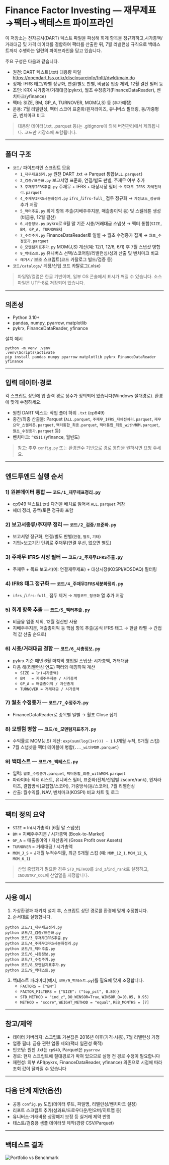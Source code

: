 # Finance Factor Investing — 재무제표→팩터→백테스트 파이프라인

이 저장소는 전자공시(DART) 텍스트 파일을 파싱해 회계 항목을 정규화하고,시가총액/거래대금 및 가격 데이터를 결합하여 팩터를 산출한 뒤, 7월 리밸런싱 규칙으로 백테스트까지 수행하는 일련의 파이프라인을 담고 있습니다.

주요 구성은 다음과 같습니다.
- 원천: DART 텍스트(.txt) 대용량 파일 https://opendart.fss.or.kr/disclosureinfo/fnltt/dwld/main.do
- 정제: IFRS 태그/라벨 정규화, 연결/별도 판별, 비금융 업종 제외, 12월 결산 필터 등
- 조인: KRX 시가총액/거래대금(pykrx), 월초 수정종가(FinanceDataReader), 벤치마크(yfinance)
- 팩터: SIZE, BM, GP_A, TURNOVER, MOM(J,S) 등 (추가예정)
- 운용: 7월 리밸런싱, 팩터 스코어 표준화/윈저라이즈, 유니버스 필터링, 동/가중평균, 벤치마크 비교

> 대용량 데이터(.txt, .parquet 등)는 .gitignore에 의해 버전관리에서 제외됩니다. 코드만 저장소에 포함됩니다.

---

## 폴더 구조

- `코드/` 파이프라인 스크립트 모음
  - `1_재무제표정리.py` 원천 DART .txt → Parquet 통합(`ALL.parquet`)
  - `2_검증/표준화.py` 보고서명 표준화, 연결/별도 판별, 주재무 여부 추가
  - `3_주재무IFRS추출.py` 주재무 + IFRS + 대상시장 필터 → `주재무_IFRS_자체전처리.parquet`
  - `4_주재무IFRS세분화정리.py` `ifrs_`/`ifrs-full_` 접두 정규화 → `계정코드_정규화` 추가 저장
  - `5_팩터추출.py` 회계 항목 추출(지배주주지분, 매출총이익 등) 및 스켈레톤 생성(비금융, 12월 결산)
  - `6_시총정보.py` pykrx로 6월 말 기준 시총/거래대금 스냅샷 → 팩터 통합(`SIZE, BM, GP_A, TURNOVER`)
  - `7_수정주가.py` FinanceDataReader로 일별 → 월초 수정종가 집계 → `월초_수정종가.parquet`
  - `8_모멘텀지표추가.py` MOM(J,S) 계산(예: 12/1, 12/6, 6/1) 후 7월 스냅샷 병합
  - `9_백테스트.py` 유니버스 선택/스코어링/리밸런싱/성과 산출 및 벤치마크 비교
  - `레거시/` 보조 스크립트(코드 카탈로그 빌드/검증 등)
- `코드/catalogs/` 계정/산업 코드 카탈로그(.xlsx)

> 파일명/컬럼은 한글 기반이며, 일부 OS 콘솔에서 표시가 깨질 수 있습니다. 소스 파일은 UTF-8로 저장되어 있습니다.

---

## 의존성

- Python 3.10+
- pandas, numpy, pyarrow, matplotlib
- pykrx, FinanceDataReader, yfinance

설치 예시
```
python -m venv .venv
.venv\Scripts\activate
pip install pandas numpy pyarrow matplotlib pykrx FinanceDataReader yfinance
```

---

## 입력 데이터·경로

각 스크립트 상단에 입·출력 경로 상수가 정의되어 있습니다(Windows 절대경로). 환경에 맞게 수정하세요.
- 원천 DART 텍스트: 작업 폴더 하위 `.txt` (cp949)
- 중간/최종 산출물: Parquet (`ALL.parquet`, `주재무_IFRS_자체전처리.parquet`, `재무요약_스켈레톤.parquet`, `팩터통합_최종.parquet`, `팩터통합_최종_withMOM.parquet`, `월초_수정종가.parquet` 등)
- 벤치마크: `^KS11` (yfinance, 월빈도)

> 참고: 추후 `config.py` 또는 환경변수 기반으로 경로 통합을 원하시면 요청 주세요.

---

## 엔드투엔드 실행 순서

### 1) 원본데이터 통합 — `코드/1_재무제표정리.py`
- cp949 텍스트(.txt) 다건을 배치로 읽어서 `ALL.parquet` 저장
- 헤더 정리, 공백/토큰 정규화 포함

### 2) 보고서종류/주재무 정리 — `코드/2_검증/표준화.py`
- 보고서명 정규화, 연결/별도 판별(`연결`, `별도`, `기타`)
- 기업×보고기간 단위로 주재무(연결 우선, 없으면 별도)

### 3) 주재무·IFRS·시장 필터 — `코드/3_주재무IFRS추출.py`
- 주재무 + 목표 보고서(예: 연결재무제표) + 대상시장(KOSPI/KOSDAQ) 필터링

### 4) IFRS 태그 정규화 — `코드/4_주재무IFRS세분화정리.py`
- `ifrs_`/`ifrs-full_` 접두 제거 → `계정코드_정규화` 열 추가 저장

### 5) 회계 항목 추출 — `코드/5_팩터추출.py`
- 비금융 업종 제외, 12월 결산만 사용
- 지배주주지분, 매출총이익 등 핵심 항목 추출(공식 IFRS 태그 → 한글 라벨 → 간접적 값 산출 순으로)

### 6) 시총/거래대금 결합 — `코드/6_시총정보.py`
- pykrx 기준 매년 6월 마지막 영업일 스냅샷: 시가총액, 거래대금
- 다음 해(리밸런싱 연도) 팩터와 매칭하여 계산
  - `SIZE = ln(시가총액)`
  - `BM   = 지배주주지분 / 시가총액`
  - `GP_A = 매출총이익 / 자산총계`
  - `TURNOVER = 거래대금 / 시가총액`

### 7) 월초 수정종가 — `코드/7_수정주가.py`
- FinanceDataReader로 종목별 일별 → 월초 Close 집계

### 8) 모멘텀 병합 — `코드/8_모멘텀지표추가.py`
- 수익률로 MOM(J,S) 계산: `exp(sum(log(1+r))) - 1` (J개월 누적, S개월 스킵)
- 7월 스냅샷을 팩터 테이블에 병합(`..._withMOM.parquet`)

### 9) 백테스트 — `코드/9_백테스트.py`
- 입력: `월초_수정종가.parquet`, `팩터통합_최종_withMOM.parquet`
- 파라미터: 팩터 리스트, 유니버스 필터, 표준화(전체/산업별 zscore/rank), 윈저라이즈, 결합방식(교집합/스코어), 가중방식(동/스코어), 7월 리밸런싱
- 산출: 월수익률, NAV, 벤치마크(KOSPI) 비교 차트 및 로그

---

## 팩터 정의 요약

- `SIZE`     = ln(시가총액) [6월 말 스냅샷]
- `BM`       = 지배주주지분 / 시가총액 (Book-to-Market)
- `GP_A`     = 매출총이익 / 자산총계 (Gross Profit over Assets)
- `TURNOVER` = 거래대금 / 시가총액
- `MOM_J_S`  = J개월 누적수익률, 최근 S개월 스킵 (예: `MOM_12_1`, `MOM_12_6`, `MOM_6_1`)

> 산업 중립화가 필요한 경우 `STD_METHOD`를 `ind_z`/`ind_rank`로 설정하고, `INDUSTRY_COL`에 산업열을 지정합니다.

---

## 사용 예시

1) 가상환경과 패키지 설치 후, 스크립트 상단 경로를 환경에 맞게 수정합니다.
2) 순서대로 실행합니다.
```
python 코드/1_재무제표정리.py
python 코드/2_검증/표준화.py
python 코드/3_주재무IFRS추출.py
python 코드/4_주재무IFRS세분화정리.py
python 코드/5_팩터추출.py
python 코드/6_시총정보.py
python 코드/7_수정주가.py
python 코드/8_모멘텀지표추가.py
python 코드/9_백테스트.py
```
3) 백테스트 파라미터(예시, `코드/9_백테스트.py`)를 필요에 맞게 조정합니다.
   - `FACTORS = ["BM"]`
   - `FACTOR_FILTERS = {"SIZE": ("top_pct", 0.80)}`
   - `STD_METHOD = "ind_z"`, `DO_WINSOR=True`, `WINSOR_Q=(0.05, 0.95)`
   - `METHOD = "score"`, `WEIGHT_METHOD = "equal"`, `REB_MONTHS = [7]`

---

## 참고/제약

- 데이터 커버리지: 스크립트 기본값은 2016년 이후(가격·시총), 7월 리밸런싱 가정
- 업종 필터: 금융 관련 업종 제외(팩터 일관성 목적)
- 인코딩: 원천 .txt는 `cp949`, Parquet은 `pyarrow`
- 경로: 현재 스크립트에 절대경로가 박혀 있으므로 실행 전 경로 수정이 필요합니다
- 재현성: 외부 API(pykrx, FinanceDataReader, yfinance) 의존으로 시점에 따라 조회 값이 달라질 수 있습니다

---

## 다음 단계 제안(옵션)

- 공통 `config.py` 도입(데이터 루트, 파일명, 리밸런싱/벤치마크 설정)
- 리포트 스크립트 추가(성과표/드로우다운/턴오버/히트맵 등)
- 유니버스·거래비용·상장폐지 보정 등 실거래 제약 반영
- 테스트/검증용 샘플 데이터셋 제작(경량 CSV/Parquet)

---

## 백테스트 결과

![Portfolio vs Benchmark](docs/portfolio_vs_benchmark.png)
